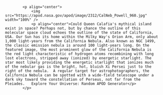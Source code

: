 
            <p align="center">
                <img src="https://apod.nasa.gov/apod/image/2312/CalNeb_Powell_960.jpg" width="100%" />
                <p align="center">Could Queen Calafia's mythical island exist in space? Perhaps not, but by chance the outline of this molecular space cloud echoes the outline of the state of California, USA. Our Sun has its home within the Milky Way's Orion Arm, only about 1,000 light-years from the California Nebula. Also known as NGC 1499, the classic emission nebula is around 100 light-years long. On the featured image, the most prominent glow of the California Nebula is the red light characteristic of hydrogen atoms recombining with long lost electrons, stripped away (ionized) by energetic starlight. The star most likely providing the energetic starlight that ionizes much of the nebular gas is the bright, hot, bluish Xi Persei just to the right of the nebula.  A regular target for astrophotographers, the California Nebula can be spotted with a wide-field telescope under a dark sky toward the constellation of Perseus, not far from the Pleiades.   Explore Your Universe: Random APOD Generator</p>
            </p>
            